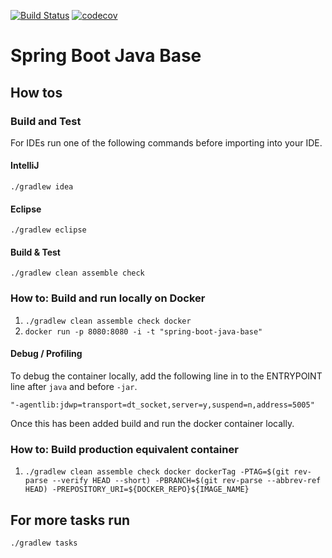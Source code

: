 [![Build Status](https://travis-ci.com/bnc-projects/spring-boot-java-base.svg?branch=master)](https://travis-ci.com/bnc-projects/spring-boot-java-base)
[![codecov](https://codecov.io/gh/bnc-projects/spring-boot-java-base/branch/master/graph/badge.svg)](https://codecov.io/gh/bnc-projects/spring-boot-java-base)

# Spring Boot Java Base

## How tos

### Build and Test
For IDEs run one of the following commands before importing into your IDE.

#### IntelliJ
```
./gradlew idea
```

#### Eclipse
```
./gradlew eclipse
```

#### Build & Test
```
./gradlew clean assemble check
```

### How to: Build and run locally on Docker
1. `./gradlew clean assemble check docker`
2. `docker run -p 8080:8080 -i -t "spring-boot-java-base"`

#### Debug / Profiling
To debug the container locally, add the following line in to the ENTRYPOINT line after `java` and before `-jar`.
```
"-agentlib:jdwp=transport=dt_socket,server=y,suspend=n,address=5005"
```
Once this has been added build and run the docker container locally.

### How to: Build production equivalent container
1. `./gradlew clean assemble check docker dockerTag -PTAG=$(git rev-parse --verify HEAD --short) -PBRANCH=$(git rev-parse --abbrev-ref HEAD) -PREPOSITORY_URI=${DOCKER_REPO}${IMAGE_NAME}`


## For more tasks run
```
./gradlew tasks
```
